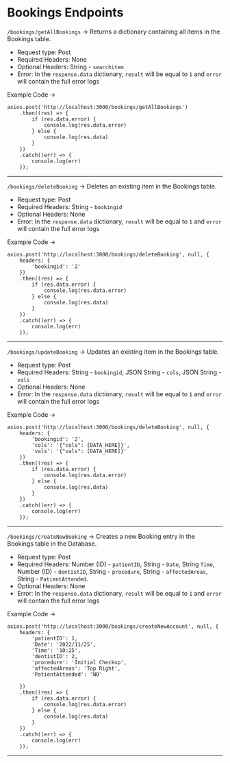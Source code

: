 # Bookings Endpoints

`/bookings/getAllBookings` -> Returns a dictionary containing all items in the Bookings table.

- Request type: Post
- Required Headers: None
- Optional Headers: String - `searchitem`
- Error: In the `response.data` dictionary, `result` will be equal to `1` and `error` will contain the full error logs

Example Code -> 
```
axios.post('http://localhost:3000/bookings/getAllBookings')
    .then((res) => {
        if (res.data.error) {
            console.log(res.data.error)
        } else {
            console.log(res.data)
        }
    })
    .catch((err) => {
        console.log(err)
    });
```

----

`/bookings/deleteBooking` -> Deletes an existing item in the Bookings table.

- Request type: Post
- Required Headers: String - `bookingid`
- Optional Headers: None
- Error: In the `response.data` dictionary, `result` will be equal to `1` and `error` will contain the full error logs

Example Code -> 
```
axios.post('http://localhost:3000/bookings/deleteBooking', null, {
    headers: {
        'bookingid': '2'
    })
    .then((res) => {
        if (res.data.error) {
            console.log(res.data.error)
        } else {
            console.log(res.data)
        }
    })
    .catch((err) => {
        console.log(err)
    });
```

----

`/bookings/updateBooking` -> Updates an existing item in the Bookings table.

- Request type: Post
- Required Headers: String - `bookingid`, JSON String - `cols`, JSON String - `vals`
- Optional Headers: None
- Error: In the `response.data` dictionary, `result` will be equal to `1` and `error` will contain the full error logs

Example Code -> 
```
axios.post('http://localhost:3000/bookings/deleteBooking', null, {
    headers: {
        'bookingid': '2',
        'cols': '{"cols": [DATA_HERE]}',
        'vals': '{"vals": [DATA_HERE]}'
    })
    .then((res) => {
        if (res.data.error) {
            console.log(res.data.error)
        } else {
            console.log(res.data)
        }
    })
    .catch((err) => {
        console.log(err)
    });
```

----


`/bookings/createNewBooking` -> Creates a new Booking entry in the Bookings table in the Database.

- Request type: Post
- Required Headers: Number (ID) - `patientID`, String - `Date`, String `Time`, Number (ID) - `dentistID`, String - `procedure`, String - `affectedAreas`, String - `PatientAttended`.
- Optional Headers: None
- Error: In the `response.data` dictionary, `result` will be equal to `1` and `error` will contain the full error logs

Example Code -> 
```
axios.post('http://localhost:3000/bookings/createNewAccount', null, {
    headers: {
        'patientID': 1,
        'Date': '2022/11/25',
        'Time': '10:25',
        'dentistID': 2,
        'procedure': 'Initial Checkup',
        'affectedAreas': 'Top Right',
        'PatientAttended': 'NO'

    })
    .then((res) => {
        if (res.data.error) {
            console.log(res.data.error)
        } else {
            console.log(res.data)
        }
    })
    .catch((err) => {
        console.log(err)
    });
```

----